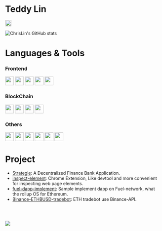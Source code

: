# Teddy Lin 
<code><a href="mailto:i100308326@gmail.com"><img height="20" src="https://img.shields.io/badge/Gmail-D14836?style=for-the-badge&logo=gmail&logoColor=white"></a></code>
  
![ChrisLin's GitHub stats](https://github-readme-stats.vercel.app/api?username=TeddyLin1997&show_icons=true&theme=gruvbox)

# Languages & Tools

### Frontend
<code><img height="28" src="https://img.shields.io/badge/TypeScript-007ACC?style=for-the-badge&logo=typescript&logoColor=white"></code>
<code><img height="28" src="https://img.shields.io/badge/React-20232A?style=for-the-badge&logo=react&logoColor=61DAFB"></code>
<code><img height="28" src="https://img.shields.io/badge/next%20js-000000?style=for-the-badge&logo=nextdotjs&logoColor=white"></code>
<code><img height="28" src="https://img.shields.io/badge/Webpack-8DD6F9?style=for-the-badge&logo=Webpack&logoColor=1a74ba"></code>
<code><img height="28" src="https://img.shields.io/badge/Vite-B73BFE?style=for-the-badge&logo=vite&logoColor=FFD62E"></code>

<!-- ### Backend -->
<!-- <code><img height="28" src="https://img.shields.io/badge/Go-00ADD8?style=for-the-badge&logo=go&logoColor=white"></code> -->
<!-- <code><img height="28" src="https://img.shields.io/badge/Docker-2CA5E0?style=for-the-badge&logo=docker&logoColor=white"></code> -->
<!-- <code><img height="28" src="https://img.shields.io/badge/PostgreSQL-316192?style=for-the-badge&logo=postgresql&logoColor=white"></code> -->
<!-- <code><img height="28" src="https://img.shields.io/badge/redis-CC0000.svg?&style=for-the-badge&logo=redis&logoColor=white"></code> -->


### BlockChain
<code><img height="28" src="https://img.shields.io/badge/Solidity-e6e6e6?style=for-the-badge&logo=solidity&logoColor=black"></code>
<code><img height="28" src="https://img.shields.io/badge/Ethereum-3C3C3D?style=for-the-badge&logo=Ethereum&logoColor=white"></code>
<code><img height="28" src="https://img.shields.io/badge/Ethers.js-2535a0?style=for-the-badge&logo=ethers.js&logoColor=white"></code>
<code><img height="28" src="https://img.shields.io/badge/OpenZeppelin-4E5EE4?logo=OpenZeppelin&logoColor=fff&style=for-the-badge"></code>

### Others
<code><img height="28" src="https://img.shields.io/badge/Git-F05032?style=for-the-badge&logo=git&logoColor=white"></code>
<code><img height="28" src="https://img.shields.io/badge/Docker-2CA5E0?style=for-the-badge&logo=docker&logoColor=white"></code>
<code><img height="28" src="https://img.shields.io/badge/GitHub%20Actions-222222?style=for-the-badge&logo=GitHub&logoColor=white"></code>
<code><img height="28" src="https://img.shields.io/badge/Sentry-black?style=for-the-badge&logo=Sentry&logoColor=#362D59"></code>
<code><img height="28" src="https://img.shields.io/badge/Electron-2B2E3A?style=for-the-badge&logo=electron&logoColor=9FEAF9"></code>
<code><img height="28" src="https://img.shields.io/badge/Heroku-430098?style=for-the-badge&logo=heroku&logoColor=white"></code>


# Project

- [Strategle](https://www.strategle.tech/): A Decentralized Finance Bank Application.
- [inspect-element](https://chrome.google.com/webstore/detail/inspect-element/flgcpmeleoikcibkiaiindbcjeldcogp): Chrome Extension, Like devtool and more convenient for inspecting web page elements.
- [fuel-dapp-implement](https://fuel-dapp-implement.vercel.app): Sample implement dapp on Fuel-network, what the rollup OS for Ethereum. 
- [Binance-ETHBUSD-tradebot](https://github.com/ChrisLin1997/ETH-trade-bot): ETH tradebot use Binance-API.

<br/>
<br/>

![](http://estruyf-github.azurewebsites.net/api/VisitorHit?user=TeddyLin1997&repo=TeddyLin1997&countColorcountColor&countColor=%2309A582)

